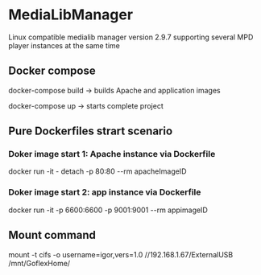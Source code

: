 # MediaLibManager
Linux compatible medialib manager version 2.9.7 supporting several MPD player instances at the same time
## Docker compose
docker-compose build -> builds Apache and application images

docker-compose up -> starts complete project
## Pure Dockerfiles strart scenario
### Doker image start 1: Apache instance via Dockerfile 
docker run -it - detach -p 80:80 --rm apacheImageID
### Doker image start 2: app instance via Dockerfile
docker run -it -p 6600:6600 -p 9001:9001  --rm appimageID

## Mount command
mount -t cifs -o username=igor,vers=1.0 //192.168.1.67/ExternalUSB /mnt/GoflexHome/

